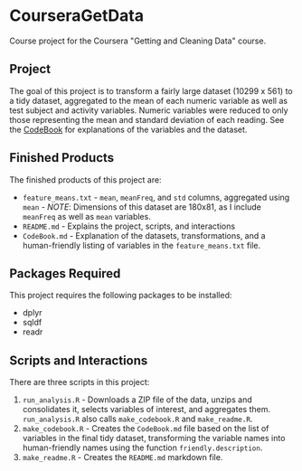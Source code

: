 # CourseraGetData
Course project for the Coursera 
"Getting and Cleaning Data" course.

## Project

The goal of this project is to transform a fairly large
dataset (10299 x 561) to a tidy dataset, aggregated to the mean of each 
numeric variable as well as test subject and activity variables.
Numeric variables were reduced to only those representing the mean
and standard deviation of each reading.
See the [CodeBook](CodeBook.md) for explanations of the variables and
the dataset.

## Finished Products

The finished products of this project are:

* `feature_means.txt` - `mean`, `meanFreq`, and `std` columns, 
aggregated using `mean` - *NOTE*: Dimensions of this dataset are 180x81, as
I include `meanFreq` as well as `mean` variables.
* `README.md` - Explains the project, scripts, and interactions
* `CodeBook.md` - Explanation of the datasets, transformations,
and a human-friendly listing of variables in the `feature_means.txt` file.

## Packages Required

This project requires the following packages to be installed:

* dplyr
* sqldf
* readr

## Scripts and Interactions

There are three scripts in this project:

1. `run_analysis.R` - Downloads a ZIP file of the data,
unzips and consolidates it, selects variables of interest, and aggregates
them.  `run_analysis.R` also calls `make_codebook.R` and `make_readme.R`.
2. `make_codebook.R` - Creates the `CodeBook.md` file based
on the list of variables in the final tidy dataset, transforming the
variable names into human-friendly names using the function `friendly.description`.
3. `make_readme.R` - Creates the `README.md` markdown file.
